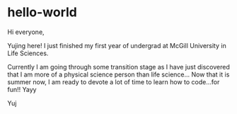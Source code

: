 # hello-world 
  
  Hi everyone,
  
  Yujing here! I just finished my first year of undergrad at McGill University in Life Sciences. 
  
  Currently I am going through some transition stage as I have just discovered that I am more of a physical science person than life science... Now that it is summer now, I am ready to devote a lot of time to learn how to code...for fun!! Yayy
  
  Yuj
